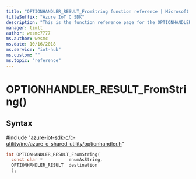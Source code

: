 ```yaml
---                             
title: "OPTIONHANDLER_RESULT_FromString function reference | Microsoft Docs" 
titleSuffix: "Azure IoT C SDK"            
description: "This is the function reference page for the OPTIONHANDLER_RESULT_FromString() function in the Azure IoT C SDK. This SDK is used with Azure IoT Hub and Azure IoT Hub Device Provisioning Service"            
manager: timlt                 
author: wesmc7777              
ms.author: wesmc               
ms.date: 10/16/2018                    
ms.service: "iot-hub"             
ms.custom: ""                
ms.topic: "reference"        
---                            
```


# OPTIONHANDLER_RESULT_FromString()

## Syntax

\#include "[azure-iot-sdk-c/c-utility/inc/azure_c_shared_utility/optionhandler.h](../optionhandler-h.md)"  
```C
int OPTIONHANDLER_RESULT_FromString(
  const char *          enumAsString,
  OPTIONHANDLER_RESULT  destination
  );
```

